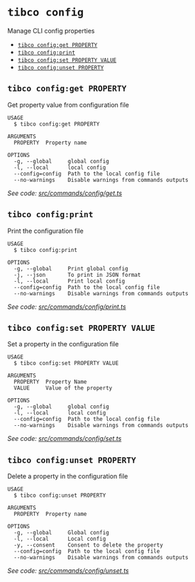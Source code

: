 `tibco config`
==============

Manage CLI config properties

* [`tibco config:get PROPERTY`](#tibco-configget-property)
* [`tibco config:print`](#tibco-configprint)
* [`tibco config:set PROPERTY VALUE`](#tibco-configset-property-value)
* [`tibco config:unset PROPERTY`](#tibco-configunset-property)

## `tibco config:get PROPERTY`

Get property value from configuration file

```
USAGE
  $ tibco config:get PROPERTY

ARGUMENTS
  PROPERTY  Property name

OPTIONS
  -g, --global     global config
  -l, --local      local config
  --config=config  Path to the local config file
  --no-warnings    Disable warnings from commands outputs
```

_See code: [src/commands/config/get.ts](https://github.com/TIBCOSoftware/cic-cli-main/blob/v1.0.0-beta.1/src/commands/config/get.ts)_

## `tibco config:print`

Print the configuration file

```
USAGE
  $ tibco config:print

OPTIONS
  -g, --global     Print global config
  -j, --json       To print in JSON format
  -l, --local      Print local config
  --config=config  Path to the local config file
  --no-warnings    Disable warnings from commands outputs
```

_See code: [src/commands/config/print.ts](https://github.com/TIBCOSoftware/cic-cli-main/blob/v1.0.0-beta.1/src/commands/config/print.ts)_

## `tibco config:set PROPERTY VALUE`

Set a property in the configuration file

```
USAGE
  $ tibco config:set PROPERTY VALUE

ARGUMENTS
  PROPERTY  Property Name
  VALUE     Value of the property

OPTIONS
  -g, --global     global config
  -l, --local      local config
  --config=config  Path to the local config file
  --no-warnings    Disable warnings from commands outputs
```

_See code: [src/commands/config/set.ts](https://github.com/TIBCOSoftware/cic-cli-main/blob/v1.0.0-beta.1/src/commands/config/set.ts)_

## `tibco config:unset PROPERTY`

Delete a property in the configuration file

```
USAGE
  $ tibco config:unset PROPERTY

ARGUMENTS
  PROPERTY  Property name

OPTIONS
  -g, --global     Global config
  -l, --local      Local config
  -y, --consent    Consent to delete the property
  --config=config  Path to the local config file
  --no-warnings    Disable warnings from commands outputs
```

_See code: [src/commands/config/unset.ts](https://github.com/TIBCOSoftware/cic-cli-main/blob/v1.0.0-beta.1/src/commands/config/unset.ts)_
